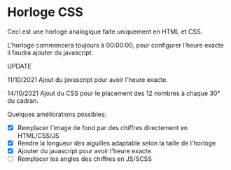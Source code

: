 # Horloge CSS

Ceci est une horloge analogique faite uniquement en HTML et CSS.

L'horloge commencera toujours à 00:00:00, pour configurer l'heure exacte il faudra ajouter du javascript.

UPDATE

11/10/2021
Ajout du javascript pour avoir l'heure exacte.

14/10/2021
Ajout du CSS pour le placement des 12 nombres à chaque 30° du cadran.

Quelques améliorations possibles:
- [x] Remplacer l'image de fond par des chiffres directement en HTML/CSS/JS
- [x] Rendre la longueur des aiguilles adaptable selon la taille de l'horloge
- [x] Ajouter du javascript pour avoir l'heure exacte.
- [ ] Remplacer les angles des chiffres en JS/SCSS